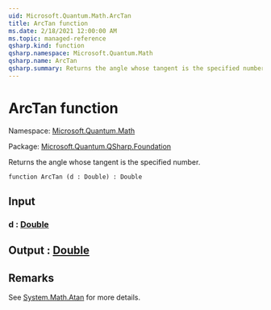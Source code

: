 ```yaml
---
uid: Microsoft.Quantum.Math.ArcTan
title: ArcTan function
ms.date: 2/18/2021 12:00:00 AM
ms.topic: managed-reference
qsharp.kind: function
qsharp.namespace: Microsoft.Quantum.Math
qsharp.name: ArcTan
qsharp.summary: Returns the angle whose tangent is the specified number.
---
```


# ArcTan function

Namespace: [Microsoft.Quantum.Math](xref:Microsoft.Quantum.Math)

Package: [Microsoft.Quantum.QSharp.Foundation](https://nuget.org/packages/Microsoft.Quantum.QSharp.Foundation)


Returns the angle whose tangent is the specified number.

```qsharp
function ArcTan (d : Double) : Double
```


## Input

### d : [Double](xref:microsoft.quantum.lang-ref.double)





## Output : [Double](xref:microsoft.quantum.lang-ref.double)



## Remarks

See [System.Math.Atan](https://docs.microsoft.com/dotnet/api/system.math.atan) for more details.